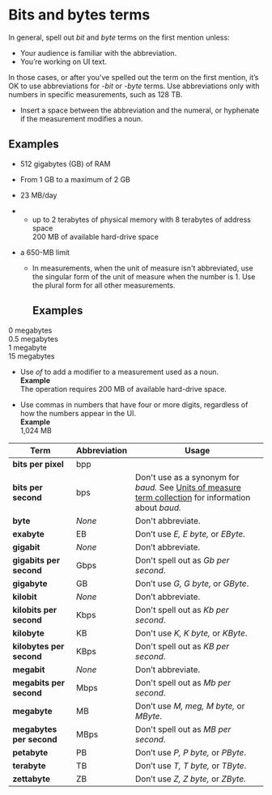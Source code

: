 # Bits and bytes terms

In general, spell out *bit* and *byte* terms on the first mention unless: 

- Your audience is familiar with the abbreviation.
- You’re working on UI text.

In those cases, or after you’ve spelled out the term on the first mention, it’s OK to use abbreviations for *-bit* or *-byte* terms. Use abbreviations only with numbers in specific measurements, such as 128 TB.

- Insert a space between the abbreviation and the numeral, or hyphenate if the measurement modifies a noun.

## Examples

- 512 gigabytes (GB) of RAM
- From 1 GB to a maximum of 2 GB  
- 23 MB/day  
- - up to 2 terabytes of physical memory with 8 terabytes of address space  
200 MB of available hard-drive space  
- a 650-MB limit

  - In
    measurements, when the unit of measure isn't abbreviated, use the
    singular form of the unit of measure when the number is 1. Use
    the plural form for all other measurements.<br />
    ## Examples

0 megabytes  
0.5 megabytes  
1 megabyte  
15 megabytes

  - Use *of* to add a modifier to a measurement used as a noun.<br />
    **Example**  
    The operation requires 200 MB of available hard-drive space.

  - Use commas in numbers that have four or more digits, regardless of how the numbers appear in the UI.<br />
    **Example**  
    1,024 MB


| **Term**                 | **Abbreviation** | **Usage**                                                                                                                                                                            |
|--------------------------|------------------|--------------------------------------------------------------------------------------------------------------------------------------------------------------------------------------|
| **bits per pixel**       | bpp              |                                                                                                                                                                                      |
| **bits per second**      | bps              | Don't use as a synonym for *baud.* See [Units of measure term collection](~/a-z-word-list-term-collections/term-collections/units-of-measure-terms.md) for information about *baud.* |
| **byte**                 | *None*           | Don't abbreviate.                                                                                                                                                                    |
| **exabyte**              | EB               | Don’t use *E, E byte,* or *EByte.*                                                                                                                                                   |
| **gigabit**              | *None*           | Don’t abbreviate.                                                                                                                                                                    |
| **gigabits per second**  | Gbps             | Don't spell out as *Gb per second*.                                                                                                                                                  |
| **gigabyte**             | GB               | Don’t use *G, G byte,* or *GByte*.                                                                                                                                                   |
| **kilobit**              | *None*           | Don’t abbreviate.                                                                                                                                                                    |
| **kilobits per second**  | Kbps             | Don't spell out as *Kb per second*.                                                                                                                                                  |
| **kilobyte**             | KB               | Don't use *K, K byte,* or *KByte*.                                                                                                                                                   |
| **kilobytes per second** | KBps             | Don't spell out as *KB per second*.                                                                                                                                                  |
| **megabit**              | *None*           | Don’t abbreviate.                                                                                                                                                                    |
| **megabits per second**  | Mbps             | Don't spell out as *Mb per second*.                                                                                                                                                  |
| **megabyte**             | MB               | Don’t use *M, meg, M byte,* or *MByte*.                                                                                                                                              |
| **megabytes per second** | MBps             | Don't spell out as *MB per second*.                                                                                                                                                  |
| **petabyte**             | PB               | Don’t use *P, P byte,* or *PByte*.                                                                                                                                                   |
| **terabyte**             | TB               | Don’t use *T, T byte,* or *TByte*.                                                                                                                                                   |
| **zettabyte**            | ZB               | Don’t use *Z, Z byte,* or *ZByte.*                                                                                                                                                   |


